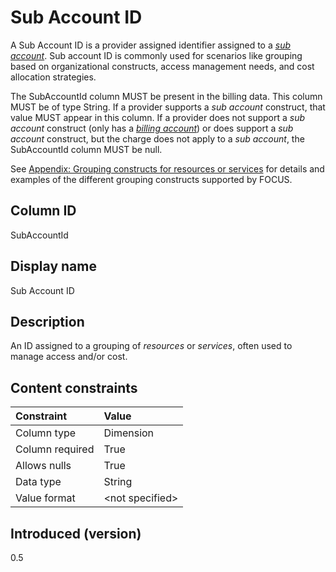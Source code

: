 # Sub Account ID

A Sub Account ID is a provider assigned identifier assigned to a [*sub account*](#glossary:sub-account). Sub account ID is commonly used for scenarios like grouping based on organizational constructs, access management needs, and cost allocation strategies.

The SubAccountId column MUST be present in the billing data. This column MUST be of type String. If a provider supports a *sub account* construct, that value MUST appear in this column. If a provider does not support a *sub account* construct (only has a [*billing account*](#glossary:billing-account)) or does support a *sub account* construct, but the charge does not apply to a *sub account*, the SubAccountId column MUST be null.

See [Appendix: Grouping constructs for resources or services](#groupingconstructsforresourcesorservices) for details and examples of the different grouping constructs supported by FOCUS.

## Column ID

SubAccountId

## Display name

Sub Account ID

## Description

An ID assigned to a grouping of *resources* or *services*, often used to manage access and/or cost.

## Content constraints

|    Constraint   |      Value      |
|:----------------|:----------------|
| Column type     | Dimension       |
| Column required | True            |
| Allows nulls    | True            |
| Data type       | String          |
| Value format    | \<not specified> |

## Introduced (version)

0.5

